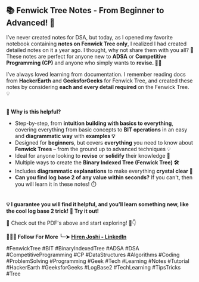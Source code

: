 ## **📚 Fenwick Tree Notes - From Beginner to Advanced! 🌱**

I’ve never created notes for DSA, but today, as I opened my favorite notebook containing **notes on Fenwick Tree only**, I realized I had created detailed notes on it a year ago. I thought, why not share them with you all? 🚀 These notes are perfect for anyone new to **ADSA** or **Competitive Programming (CP)** and anyone who simply wants to **revise. 🧠✨**

I’ve always loved learning from documentation. I remember reading docs from **HackerEarth** and **GeeksforGeeks** for Fenwick Tree, and created these notes by considering **each and every detail required** on the Fenwick Tree. 💡 <br> <br>

**🔹 Why is this helpful?**

- Step-by-step, from **intuition building with basics to everything**, covering everything from basic concepts to **BIT operations** in an easy and **diagrammatic way** with **examples 💡** <br>
- Designed for **beginners**, but covers **everything** you need to know about **Fenwick Trees** – from the ground up to advanced techniques 💡 <br>
- Ideal for anyone looking to **revise** or **solidify** their knowledge 🔄 <br>
- Multiple ways to create the **Binary Indexed Tree (Fenwick Tree) 🛠️** <br> 
- Includes **diagrammatic explanations** to make everything **crystal clear 🎨** <br> 
- **Can you find log base 2 of any value within seconds?** If you can't, then you will learn it in these notes! ⏱️ <br> <br>

**💡 I guarantee you will find it helpful, and you’ll learn something new, like the cool log base 2 trick! 🚀 Try it out!** <br>

🔗 Check out the PDF's above and start exploring! 📑👇 <br> 

**🎯🤝🏻 Follow For More ╰┈➤ [Hiren Joshi - LinkedIn](https://www.linkedin.com/in/hirenjoshi1630/)** <br>

#FenwickTree #BIT #BinaryIndexedTree #ADSA #DSA #CompetitiveProgramming #CP #DataStructures #Algorithms #Coding #ProblemSolving #Programming #Geek #Tech #Learning #Notes #Tutorial #HackerEarth #GeeksforGeeks #LogBase2 #TechLearning #TipsTricks #Tree
